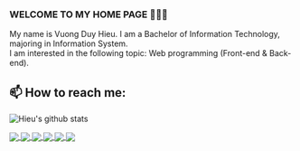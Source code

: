 ### WELCOME TO MY HOME PAGE 👋👋👋
My name is Vuong Duy Hieu. I am a Bachelor of Information Technology, majoring in Information System.<br>
I am interested in the following topic: Web programming (Front-end & Back-end).<br>
## 📫 How to reach me: 



![Hieu's github stats](https://github-readme-stats-git-masterrstaa-rickstaa.vercel.app/api?username=vdhieu124&show_icons=true&theme=tokyonight&hide=contribs,prs,issues,stars)

<a href="https://github.com/vdhieu124/Final/">
  <!-- Change the `github-readme-stats.anuraghazra1.vercel.app` to `github-readme-stats.vercel.app`  -->
  <img align="center" src="https://github-readme-stats.vercel.app/api/pin/?username=vdhieu124&repo=Final&theme=synthwave" />
</a>    
<a href="https://github.com/vdhieu124/DATN/">
  <!-- Change the `github-readme-stats.anuraghazra1.vercel.app` to `github-readme-stats.vercel.app`  -->
  <img align="center" src="https://github-readme-stats.vercel.app/api/pin/?username=vdhieu124&repo=DATN&theme=gruvbox" />
</a>

<a href="https://github.com/vdhieu124/Android_Nhom7/">
  <!-- Change the `github-readme-stats.anuraghazra1.vercel.app` to `github-readme-stats.vercel.app`  -->
  <img align="center" src="https://github-readme-stats.vercel.app/api/pin/?username=vdhieu124&repo=Android_Nhom7&theme=gruvbox" />
</a>    

<a href="https://github.com/vdhieu124/frontend-playerMusicV1/">
  <!-- Change the `github-readme-stats.anuraghazra1.vercel.app` to `github-readme-stats.vercel.app`  -->
  <img align="center" src="https://github-readme-stats.vercel.app/api/pin/?username=vdhieu124&repo=frontend-playerMusicV1&theme=synthwave" />
</a>    


<a href="https://github.com/vdhieu124/frontend-shopee1/">
  <!-- Change the `github-readme-stats.anuraghazra1.vercel.app` to `github-readme-stats.vercel.app`  -->
  <img align="center" src="https://github-readme-stats.vercel.app/api/pin/?username=vdhieu124&repo=frontend-shopee1&theme=synthwave" />
</a>    
<a href="https://github.com/vdhieu124/frontend-theband/">
  <!-- Change the `github-readme-stats.anuraghazra1.vercel.app` to `github-readme-stats.vercel.app`  -->
  <img align="center" src="https://github-readme-stats.vercel.app/api/pin/?username=vdhieu124&repo=frontend-theband&theme=gruvbox" />
</a>


